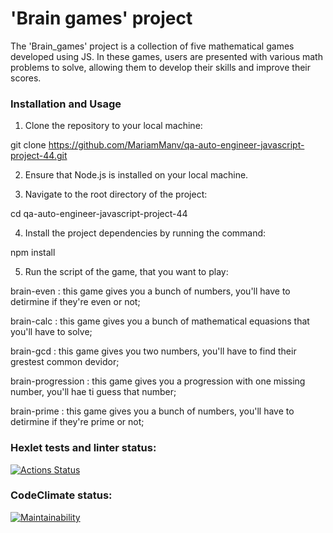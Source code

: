 # **'Brain games' project**
The 'Brain_games' project is a collection of five mathematical games developed using JS. In these games, users are presented with various math problems to solve, allowing them to develop their skills and improve their scores.

### Installation and Usage
1. Clone the repository to your local machine:

git clone https://github.com/MariamManv/qa-auto-engineer-javascript-project-44.git

2. Ensure that Node.js is installed on your local machine.

3. Navigate to the root directory of the project:

cd qa-auto-engineer-javascript-project-44

4. Install the project dependencies by running the command:

npm install

5. Run the script of the game, that you want to play:

brain-even : this game gives you a bunch of numbers, you'll have to detirmine if they're even or not;

brain-calc : this game gives you a bunch of mathematical equasions that you'll have to solve;

brain-gcd : this game gives you two numbers, you'll have to find their grestest common devidor;

brain-progression : this game gives you a progression with one missing number, you'll hae ti guess that number;

brain-prime : this game gives you a bunch of numbers, you'll have to detirmine if they're prime or not;

### Hexlet tests and linter status:
[![Actions Status](https://github.com/MariamManv/qa-auto-engineer-javascript-project-44/actions/workflows/hexlet-check.yml/badge.svg)](https://github.com/MariamManv/qa-auto-engineer-javascript-project-44/actions)

### CodeClimate status:
[![Maintainability](https://api.codeclimate.com/v1/badges/fa2972e62479dbe64a9d/maintainability)](https://codeclimate.com/github/MariamManv/qa-auto-engineer-javascript-project-44/maintainability)